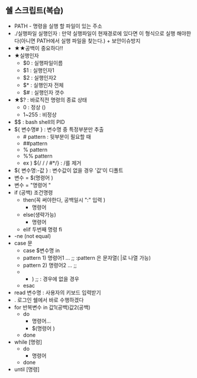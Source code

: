 ## 쉘 스크립트(복습)
- PATH - 명령을 실행 할 파일이 있는 주소
- ./실행파일 실행인자 : 만약 실행파일이 현재경로에 있다면 이 형식으로 실행 해야한다(아니면 PATH에서 실행 파일을 찾는다.) + 보안이슈방지
- ★★공백이 중요하다!!
- ★실행인자
	- $0 : 실행파일이름
	- $1 : 실행인자1
	- $2 : 실행인자2
	- $* : 실행인자 전체
	- $# : 실행인자 갯수
- ★$? : 바로직전 명령의 종료 상태
	- 0 : 정상 ()
	- 1~255 : 비정상
- \$$ : bash shell의 PID
- ${ 변수명# } : 변수명 중 특정부분만 추출
	- \# pattern : 뒷부분이 필요할 때
	- \##pattern
	- % pattern
	- \%% pattern
	- ex ) ${/ / / \#\*/} : /를 제거
- ${ 변수명:-값 } : 변수값이 없을 경우 '값'이 디폴트
- 변수 = $(명령어   )
- 변수 = "명령어   "
- if (공백) 조건명령
	- then(꼭 써야한다, 공백일시 ":" 입력 )
		- 명령어
	- else(생략가능)
		- 명령어
	- elif 두번째 명령
	fi
- -ne (not equal)
- case 문
	- case $변수명 in
	- pattern 1)  명령어1 ... ;; :pattern 은 문자열( |로 나열 가능)
	- pattern 2)  명령어2 ... ;;
	- * ) ;; : 경우에 없을 경우
	- esac
- read 변수명 : 사용자의 키보드 입력받기
- . 로그인 쉘에서 바로 수행하겠다
- for 반복변수 in 값1(공백)값2(공백)
	- do
		- 명령어...
		- $(명령어 )
	- done
- while  \[명령]
	- do
		- 명령어
	- done
- until \[명령]
